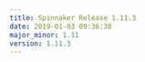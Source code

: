 ```yaml
---
title: Spinnaker Release 1.11.3
date: 2019-01-03 09:36:38
major_minor: 1.11
version: 1.11.3
---
```


<script src="https://gist.github.com/spinnaker-release/5cbb402297feb85f82482a73e9428967.js"/>
